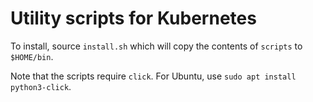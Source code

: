 # Utility scripts for Kubernetes

To install, source `install.sh` which will copy the contents of `scripts` to `$HOME/bin`.

Note that the scripts require `click`.  For Ubuntu, use `sudo apt install python3-click`.
